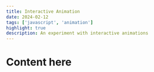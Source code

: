 ```yaml
---
title: Interactive Animation
date: 2024-02-12
tags: ['javascript', 'animation']
highlight: true
description: An experiment with interactive animations
---
```


# Content here
